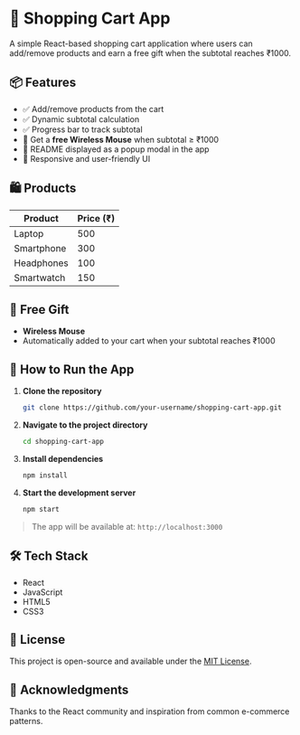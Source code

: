 # 🛒 Shopping Cart App  
A simple React-based shopping cart application where users can add/remove products and earn a free gift when the subtotal reaches ₹1000.

## 📦 Features  
- ✅ Add/remove products from the cart  
- ✅ Dynamic subtotal calculation  
- ✅ Progress bar to track subtotal  
- 🎁 Get a **free Wireless Mouse** when subtotal ≥ ₹1000  
- 📘 README displayed as a popup modal in the app  
- 💚 Responsive and user-friendly UI  

## 🛍 Products  
| Product      | Price (₹) |  
|--------------|-----------|  
| Laptop       | 500       |  
| Smartphone   | 300       |  
| Headphones   | 100       |  
| Smartwatch   | 150       |  

## 🎁 Free Gift  
- **Wireless Mouse**  
- Automatically added to your cart when your subtotal reaches ₹1000  

## 🚀 How to Run the App  
1. **Clone the repository**  
   ```bash
   git clone https://github.com/your-username/shopping-cart-app.git
   ```  
2. **Navigate to the project directory**  
   ```bash
   cd shopping-cart-app
   ```  
3. **Install dependencies**  
   ```bash
   npm install
   ```  
4. **Start the development server**  
   ```bash
   npm start
   ```  
> The app will be available at: `http://localhost:3000`

## 🛠 Tech Stack  
- React  
- JavaScript  
- HTML5  
- CSS3  

## 📘 License  
This project is open-source and available under the [MIT License](LICENSE).  

## 🙌 Acknowledgments  
Thanks to the React community and inspiration from common e-commerce patterns.
